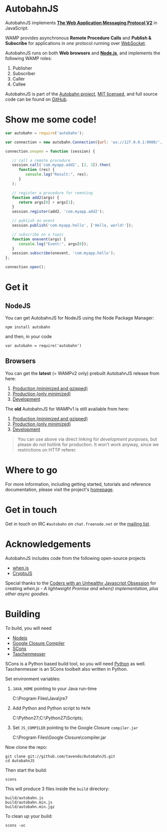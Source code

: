 # AutobahnJS

AutobahnJS implements **[The Web Application Messaging Protocol V2](http://wamp.ws/)** in JavaScript.

WAMP provides asynchronous **Remote Procedure Calls** and **Publish & Subscribe** for applications in *one* protocol running over [WebSocket](http://tools.ietf.org/html/rfc6455).

AutobahnJS runs on both **Web browsers** and **[Node.js](http://nodejs.org/)**, and implements the following WAMP roles:

1. Publisher
2. Subscriber
3. Caller
4. Callee

AutobahnJS is part of the [Autobahn project](http://autobahn.ws/), [MIT licensed](/LICENSE), and full source code can be found on [GitHub](https://github.com/tavendo/AutobahnJS/).


# Show me some code!

```javascript
var autobahn = require('autobahn');

var connection = new autobahn.Connection({url: 'ws://127.0.0.1:9000/', realm: 'realm1'});

connection.onopen = function (session) {

   // call a remote procedure
   session.call('com.myapp.add2', [2, 3]).then(
      function (res) {
         console.log("Result:", res);
      }
   );

   // register a procedure for remoting
   function add2(args) {
      return args[0] + args[1];
   }
   session.register(add2, 'com.myapp.add2');

   // publish an event
   session.publish('com.myapp.hello', ['Hello, world!']);

   // subscribe on a topic
   function onevent(args) {
      console.log("Event:", args[0]);
   }
   session.subscribe(onevent, 'com.myapp.hello');
};

connection.open();
```


# Get it

## NodeJS

You can get AutobahnJS for NodeJS using the Node Package Manager:

	npm install autobahn

and then, in your code

	var autobahn = require('autobahn')

## Browsers

You can get the **latest** (= WAMPv2 only) prebuilt AutobahnJS release from here:

  1. [Production (minimized and gzipped)](https://autobahn.s3.amazonaws.com/autobahnjs/latest/autobahn.min.jgz)
  2. [Production (only minimized)](https://autobahn.s3.amazonaws.com/autobahnjs/latest/autobahn.min.js)
  3. [Development](https://autobahn.s3.amazonaws.com/autobahnjs/latest/autobahn.js)

The **old** AutobahnJS for WAMPv1 is still available from here:

  1. [Production (minimized and gzipped)](http://autobahn.s3.amazonaws.com/js/autobahn.min.jgz)
  2. [Production (only minimized)](http://autobahn.s3.amazonaws.com/js/autobahn.min.js)
  3. [Development](http://autobahn.s3.amazonaws.com/js/autobahn.js)

> You can use above via direct linking for *development purposes*, but please do not hotlink for production. It won't work anyway, since we restrictions on HTTP referer.


# Where to go

For more information, including getting started, tutorials and reference documentation, please visit the project's [homepage](http://autobahn.ws/js).


# Get in touch

Get in touch on IRC `#autobahn` on `chat.freenode.net` or the [mailing list](http://groups.google.com/group/autobahnws).


# Acknowledgements

AutobahnJS includes code from the following open-source projects

  * [when.js](https://github.com/cujojs/when)
  * [CryptoJS](http://code.google.com/p/crypto-js/)

Special thanks to the [Coders with an Unhealthy Javascript Obsession](http://cujojs.com/) for creating *when.js - A lightweight Promise and when() implementation, plus other async goodies.*


# Building

To build, you will need

  * [Nodejs](http://nodejs.org/)
  * [Google Closure Compiler](http://dl.google.com/closure-compiler/compiler-latest.zip)
  * [SCons](http://www.scons.org/)
  * [Taschenmesser](https://github.com/oberstet/taschenmesser)

SCons is a Python based build tool, so you will need [Python](http://python.org/) as well. Taschenmesser is an SCons toolbelt also written in Python.

Set environment variables:

  1. `JAVA_HOME` pointing to your Java run-time
   
  		C:\Program Files\Java\jre7

  2. Add Python and Python script to `PATH`
		
 		C:\Python27;C:\Python27\Scripts;

  3. Set `JS_COMPILER` pointing to the Google Closure `compiler.jar`
  
		C:\Program Files\Google Closure\compiler.jar

Now clone the repo:

	git clone git://github.com/tavendo/AutobahnJS.git
	cd AutobahnJS

Then start the build:

	scons

This will produce 3 files inside the `build` directory:

    build/autobahn.js
    build/autobahn.min.js
    build/autobahn.min.jgz

To clean up your build:

	scons -uc

